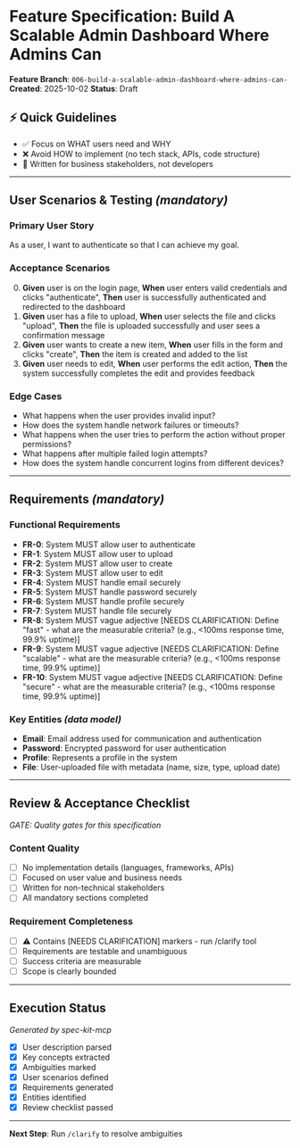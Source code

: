 # Feature Specification: Build A Scalable Admin Dashboard Where Admins Can 

**Feature Branch**: `006-build-a-scalable-admin-dashboard-where-admins-can-`
**Created**: 2025-10-02
**Status**: Draft

## ⚡ Quick Guidelines
- ✅ Focus on WHAT users need and WHY
- ❌ Avoid HOW to implement (no tech stack, APIs, code structure)
- 👥 Written for business stakeholders, not developers

---

## User Scenarios & Testing *(mandatory)*

### Primary User Story
As a user, I want to authenticate so that I can achieve my goal.

### Acceptance Scenarios
0. **Given** user is on the login page, **When** user enters valid credentials and clicks &quot;authenticate&quot;, **Then** user is successfully authenticated and redirected to the dashboard
1. **Given** user has a file to upload, **When** user selects the file and clicks &quot;upload&quot;, **Then** the file is uploaded successfully and user sees a confirmation message
2. **Given** user wants to create a new item, **When** user fills in the form and clicks &quot;create&quot;, **Then** the item is created and added to the list
3. **Given** user needs to edit, **When** user performs the edit action, **Then** the system successfully completes the edit and provides feedback

### Edge Cases
- What happens when the user provides invalid input?
- How does the system handle network failures or timeouts?
- What happens when the user tries to perform the action without proper permissions?
- What happens after multiple failed login attempts?
- How does the system handle concurrent logins from different devices?

---

## Requirements *(mandatory)*

### Functional Requirements
- **FR-0**: System MUST allow user to authenticate
- **FR-1**: System MUST allow user to upload
- **FR-2**: System MUST allow user to create
- **FR-3**: System MUST allow user to edit
- **FR-4**: System MUST handle email securely
- **FR-5**: System MUST handle password securely
- **FR-6**: System MUST handle profile securely
- **FR-7**: System MUST handle file securely
- **FR-8**: System MUST vague adjective [NEEDS CLARIFICATION: Define &quot;fast&quot; - what are the measurable criteria? (e.g., &lt;100ms response time, 99.9% uptime)]
- **FR-9**: System MUST vague adjective [NEEDS CLARIFICATION: Define &quot;scalable&quot; - what are the measurable criteria? (e.g., &lt;100ms response time, 99.9% uptime)]
- **FR-10**: System MUST vague adjective [NEEDS CLARIFICATION: Define &quot;secure&quot; - what are the measurable criteria? (e.g., &lt;100ms response time, 99.9% uptime)]

### Key Entities *(data model)*
- **Email**: Email address used for communication and authentication
- **Password**: Encrypted password for user authentication
- **Profile**: Represents a profile in the system
- **File**: User-uploaded file with metadata (name, size, type, upload date)

---

## Review & Acceptance Checklist
*GATE: Quality gates for this specification*

### Content Quality
- [ ] No implementation details (languages, frameworks, APIs)
- [ ] Focused on user value and business needs
- [ ] Written for non-technical stakeholders
- [ ] All mandatory sections completed

### Requirement Completeness
- [ ] ⚠️ Contains [NEEDS CLARIFICATION] markers - run /clarify tool
- [ ] Requirements are testable and unambiguous
- [ ] Success criteria are measurable
- [ ] Scope is clearly bounded

---

## Execution Status
*Generated by spec-kit-mcp*

- [x] User description parsed
- [x] Key concepts extracted
- [x] Ambiguities marked
- [x] User scenarios defined
- [x] Requirements generated
- [x] Entities identified
- [x] Review checklist passed

---

**Next Step**: Run `/clarify` to resolve ambiguities
